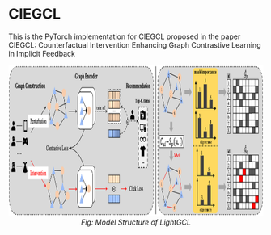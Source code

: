 # CIEGCL
This is the PyTorch implementation for CIEGCL proposed in the paper CIEGCL: Counterfactual Intervention Enhancing Graph Contrastive Learning in Implicit Feedback
<br>
<p align='center'>
<img src="https://github.com/huang-zi-jian/qazwsxedc/blob/main/architecture_v3.png"  width="600" height="300"><br>
<i> Fig: Model Structure of LightGCL </i>
</p>
